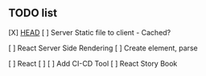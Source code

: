 ## TODO list
  [X] [HEAD](https://github.com/nfl/react-helmet)
  [ ] Server Static file to client
    - Cached?
  
  [ ] React Server Side Rendering
  [ ] Create element, parse

  [ ] React
  [ ]
  [ ] Add CI-CD Tool
  [ ] React Story Book
